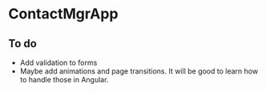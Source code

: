 # ContactMgrApp

## To do

- Add validation to forms
- Maybe add animations and page transitions. It will be good to learn how to handle those in Angular.
